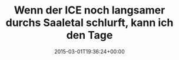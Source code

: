 ---
retweeted: false
source: <a href="http://twitter.com" rel="nofollow">Twitter Web Client</a>
entities:
  hashtags: []
  symbols: []
  user_mentions: []
  urls: []
display_text_range:
- '0'
- '140'
favorite_count: '11'
id_str: '572118205583499264'
truncated: false
retweet_count: '1'
id: '572118205583499264'
created_at: Sun Mar 01 19:36:24 +0000 2015
favorited: false
full_text: Wenn der ICE noch langsamer durchs Saaletal schlurft, kann ich den Tagesschau
  Stream aus machen und in den Wohnzimmerfenstern weiterschauen.
lang: de
tags:
- pesos/twitter
date: '2015-03-01T19:36:24+00:00'
src: https://twitter.com/bascht/status/572118205583499264
original_url: https://twitter.com/bascht/status/572118205583499264
type: twitter_tweet
text: Wenn der ICE noch langsamer durchs Saaletal schlurft, kann ich den Tagesschau
  Stream aus machen und in den Wohnzimmerfenstern weiterschauen.
title: Wenn der ICE noch langsamer durchs Saaletal schlurft, kann ich den Tage

---
